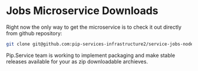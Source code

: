 # Jobs Microservice Downloads

Right now the only way to get the microservice is to check it out directly from github repository:

```bash
git clone git@github.com:pip-services-infrastructure2/service-jobs-node.git
```

Pip.Service team is working to implement packaging and make stable releases available for your 
as zip downloadable archieves.
